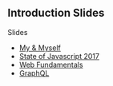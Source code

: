 ## Introduction Slides

Slides
- [My & Myself](./me.md)
- [State of Javascript 2017](./state_of_JS_2017.md)
- [Web Fundamentals](./web-fundamentals)
- [GraphQL](./graphql.md)

